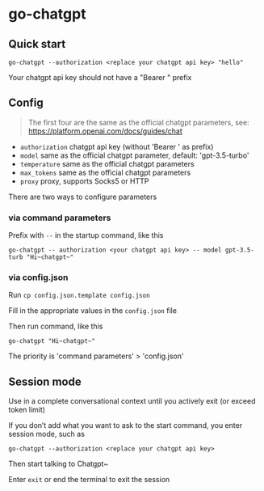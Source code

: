 # go-chatgpt

## Quick start
```
go-chatgpt --authorization <replace your chatgpt api key> "hello"
```
Your chatgpt api key should not have a "Bearer " prefix

## Config
> The first four are the same as the official chatgpt parameters, see: https://platform.openai.com/docs/guides/chat
 - `authorization` chatgpt api key (without 'Bearer ' as prefix)
 - `model` same as the official chatgpt parameter, default: 'gpt-3.5-turbo'
 - `temperature` same as the official chatgpt parameters
 - `max_tokens` same as the official chatgpt parameters
 - `proxy` proxy, supports Socks5 or HTTP
 
There are two ways to configure parameters
### via command parameters
Prefix with `--` in the startup command, like this
```
go-chatgpt -- authorization <your chatgpt api key> -- model gpt-3.5-turb "Hi~chatgpt~"
```
### via config.json
Run `cp config.json.template config.json`

Fill in the appropriate values in the `config.json` file

Then run command, like this
```
go-chatgpt "Hi~chatgpt~"
```

The priority is 'command parameters' > 'config.json'
## Session mode
Use in a complete conversational context until you actively exit (or exceed token limit)

If you don’t add what you want to ask to the start command, you enter session mode, such as
```
go-chatgpt --authorization <replace your chatgpt api key>
```
Then start talking to Chatgpt~

Enter `exit` or end the terminal to exit the session
